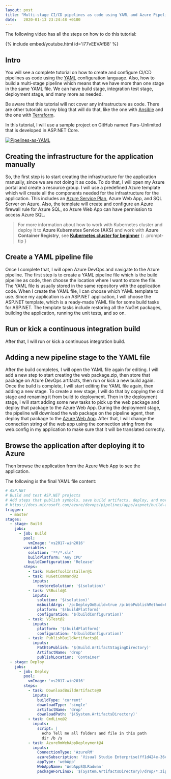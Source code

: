 ```yaml
---
layout: post
title: "Multi-stage CI/CD pipelines as code using YAML and Azure Pipelines Tutorial | Configuring CI/CD Pipelines as Code with YAML"
date:   2020-01-13 23:24:48 +0100
---
```


The following video has all the steps on how to do this tutorial:  

{% include embed/youtube.html id='i77vEEVAfB8' %}

## Intro

You will see a complete tutorial on how to create and configure CI/CD pipelines as code using the [YAML](https://yaml.org/) configuration language. Also, how to build a multi-stage pipeline which means that we have more than one stage in the same YAML file. We can have build stage, integration test stage, deployment stage, and many more as needed.

Be aware that this tutorial will not cover any infrastructure as code. There are other tutorials on my blog that will do that, like the one with [Ansible](https://mohamedradwan-devops.github.io/posts/using-ansible-to-automate-infrastructure-deployment-to-azure-using-ansible-and-azure-pipelines/) and the one with [Terraform](https://mohamedradwan-devops.github.io/posts/deploying-infrastructure-automatically-to-the-cloud-using-terraform-and-azure-pipelines-tutorial/).

In this tutorial, I will use a sample project on GitHub named Pars-Unlimited that is developed in ASP.NET Core.

[![Pipelines-as-YAML](/assets/img/2020/01/Pipelines-as-YAML.gif)](https://mohamedradwan-devops.github.io/posts/multi-stage-ci-cd-pipelines-as-code-using-yaml-and-azure-pipelines-tutorial-configuring-ci-cd-pipelines-as-code-with-yaml/pipelines-as-yaml/)

## Creating the infrastructure for the application manually

So, the first step is to start creating the infrastructure for the application manually, since we are not doing it as code. To do that, I will open my Azure portal and create a resource group. I will use a predefined Azure template which will create all the components needed for the infrastructure for the application. This includes an [Azure Service Plan](https://azure.microsoft.com/en-gb/pricing/details/app-service/plans/), Azure Web App, and SQL Server on Azure. Also, the template will create and configure an Azure firewall rule for Azure SQL, so Azure Web App can have permission to access Azure SQL.

> For more information about how to work with Kubernetes cluster and deploy it to **Azure Kubernetes Service (AKS)** and work with **Azure Container Registry**, see **[Kubernetes cluster for beginner](https://mohamedradwan-devops.github.io/posts/getting-started-with-kubernetes-cluster-ci-cd-for-azure-kubernetes-service/)**
{: .prompt-tip }

## Create a YAML pipeline file

Once I complete that, I will open Azure DevOps and navigate to the Azure pipeline. The first step is to create a YAML pipeline file which is the build pipeline as code, then choose the location where I want to store the file. The YAML file is usually stored in the same repository with the application code. When I create the YAML file, I can choose which YAML template to use. Since my application is an ASP.NET application, I will choose the ASP.NET template, which is a ready-made YAML file for some build tasks for ASP.NET. The template tasks include restoring all the NuGet packages, building the application, running the unit tests, and so on.

## Run or kick a continuous integration build

After that, I will run or kick a continuous integration build.

## Adding a new pipeline stage to the YAML file

After the build completes, I will open the YAML file again for editing. I will add a new step to start creating the web package.zip, then store that package on Azure DevOps artifacts, then run or kick a new build again. Once the build is complete, I will start editing the YAML file again, then adding a new stage. To create a new stage, I will do that by copying the old stage and renaming it from build to deployment. Then in the deployment stage, I will start adding some new tasks to pick up the web package and deploy that package to the Azure Web App. During the deployment stage, the pipeline will download the web package on the pipeline agent, then deploy that package to the [Azure Web App](https://azure.microsoft.com/en-gb/services/app-service/web/). After that, I will change the connection string of the web app using the connection string from the web.config in my application to make sure that it will be translated correctly.

## Browse the application after deploying it to Azure

Then browse the application from the Azure Web App to see the application.

The following is the final YAML file content:

```yaml
# ASP.NET
# Build and test ASP.NET projects
# Add steps that publish symbols, save build artifacts, deploy, and more:
# https://docs.microsoft.com/azure/devops/pipelines/apps/aspnet/build-aspnet-4
trigger:
  - master
stages:
  - stage: Build
    jobs:
      - job: Build
        pool:
          vmImage: 'vs2017-win2016'
        variables:
          solution: '**/*.sln'
          buildPlatform: 'Any CPU'
          buildConfiguration: 'Release'
        steps:
          - task: NuGetToolInstaller@1
          - task: NuGetCommand@2
            inputs:
              restoreSolution: '$(solution)'
          - task: VSBuild@1
            inputs:
              solution: '$(solution)'
              msbuildArgs: '/p:DeployOnBuild=true /p:WebPublishMethod=Package /p:PackageAsSingleFile=true /p:SkipInvalidConfigurations=true /p:PackageLocation="$(build.artifactStagingDirectory)"'
              platform: '$(buildPlatform)'
              configuration: '$(buildConfiguration)'
          - task: VSTest@2
            inputs:
              platform: '$(buildPlatform)'
              configuration: '$(buildConfiguration)'
          - task: PublishBuildArtifacts@1
            inputs:
              PathtoPublish: '$(Build.ArtifactStagingDirectory)'
              ArtifactName: 'drop'
              publishLocation: 'Container'
  - stage: Deploy
    jobs:
      - job: Deploy
        pool:
          vmImage: 'vs2017-win2016'
        steps:
          - task: DownloadBuildArtifacts@0
            inputs:
              buildType: 'current'
              downloadType: 'single'
              artifactName: 'drop'
              downloadPath: '$(System.ArtifactsDirectory)'
          - task: CmdLine@2
            inputs:
              script: |
                echo Tell me all folders and file in this path
                dir /b /s
          - task: AzureRmWebAppDeployment@4
            inputs:
              ConnectionType: 'AzureRM'
              azureSubscription: 'Visual Studio Enterprise(ff1d424e-36cd-400a-ba00-d801cb0bf0a4)'
              appType: 'webApp'
              WebAppName: 'WebAppSQLRadwan'
              packageForLinux: '$(System.ArtifactsDirectory)/drop/*.zip'
```